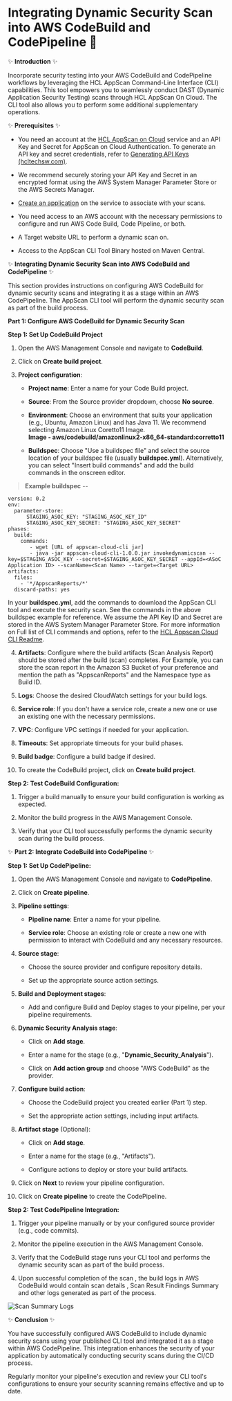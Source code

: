 # Integrating Dynamic Security Scan into AWS CodeBuild and CodePipeline 🚀

✨ **Introduction** ✨

Incorporate security testing into your AWS CodeBuild and CodePipeline
workflows by leveraging the HCL AppScan Command-Line Interface (CLI)
capabilities. This tool empowers you to seamlessly conduct DAST (Dynamic
Application Security Testing) scans through HCL AppScan On Cloud. The
CLI tool also allows you to perform some additional supplementary
operations.

✨ **Prerequisites** ✨

-   You need an account at the [HCL AppScan on
    Cloud](https://cloud.appscan.com/AsoCUI/serviceui/home) service
    and an API Key and Secret for AppScan on Cloud Authentication. To
    generate an API key and secret credentials, refer to [Generating API
    Keys
    (hcltechsw.com)](https://help.hcltechsw.com/appscan/ASoC/appseccloud_generate_api_key_cm.html).

-   We recommend securely storing your API Key and Secret in an
    encrypted format using the AWS System Manager Parameter Store or the
    AWS Secrets Manager.

-   [Create an
    application](http://help.hcltechsw.com/appscan/ASoC/ent_create_application.html?query=create) on
    the service to associate with your scans.

-   You need access to an AWS account with the necessary permissions to
    configure and run AWS Code Build, Code Pipeline, or both.

-   A Target website URL to perform a dynamic scan on.

-   Access to the AppScan CLI Tool Binary hosted on Maven Central.

✨ **Integrating Dynamic Security Scan into AWS CodeBuild and
CodePipeline** ✨

This section provides instructions on configuring AWS CodeBuild for
dynamic security scans and integrating it as a stage within an AWS
CodePipeline. The AppScan CLI tool will perform the dynamic security
scan as part of the build process.

**Part 1: Configure AWS CodeBuild for Dynamic Security Scan**

**Step 1: Set Up CodeBuild Project**

1.  Open the AWS Management Console and navigate to **CodeBuild**.

2.  Click on **Create build project**.

3.  **Project configuration**:

    -   **Project name**: Enter a name for your Code Build project.

    -   **Source**: From the Source provider dropdown, choose **No
        source**.

    -   **Environment**: Choose an environment that suits your
        application (e.g., Ubuntu, Amazon Linux) and has Java 11. We
        recommend selecting Amazon Linux Coretto11 Image.\
        **Image -
        aws/codebuild/amazonlinux2-x86_64-standard:corretto11**

    -   **Buildspec**: Choose \"Use a buildspec file\" and select the
        source location of your buildspec file (usually
        **buildspec.yml**). Alternatively, you can select "Insert build
        commands" and add the build commands in the onscreen editor.

> **Example buildspec** --
~~~
version: 0.2
env:
  parameter-store:
      STAGING_ASOC_KEY: "STAGING_ASOC_KEY_ID"
      STAGING_ASOC_KEY_SECRET: "STAGING_ASOC_KEY_SECRET"
phases:
  build:
    commands:
       - wget [URL of appscan-cloud-cli jar]
       - java -jar appscan-cloud-cli-1.0.0.jar invokedynamicscan --key=$STAGING_ASOC_KEY --secret=$STAGING_ASOC_KEY_SECRET --appId=<ASoC Application ID> --scanName=<Scan Name> --target=<Target URL>
artifacts:
  files:
    - '*/AppscanReports/*'
  discard-paths: yes

~~~
In your **buildspec.yml**, add the commands to download the AppScan CLI
tool and execute the security scan. See the commands in the above
buildspec example for reference. We assume the API Key ID and Secret are
stored in the AWS System Manager Parameter Store. For more information
on Full list of CLI commands and options, refer to the [HCL Appscan Cloud CLI Readme](https://github.com/HCL-TECH-SOFTWARE/appscan-cloud-cli).

4.  **Artifacts**: Configure where the build artifacts (Scan Analysis
    Report) should be stored after the build (scan) completes. For
    Example, you can store the scan report in the Amazon S3 Bucket of
    your preference and mention the path as "AppscanReports" and the
    Namespace type as Build ID.

5.  **Logs**: Choose the desired CloudWatch settings for your build
    logs.

6.  **Service role**: If you don\'t have a service role, create a new
    one or use an existing one with the necessary permissions.

7.  **VPC**: Configure VPC settings if needed for your application.

8.  **Timeouts**: Set appropriate timeouts for your build phases.

9.  **Build badge**: Configure a build badge if desired.

10. To create the CodeBuild project, click on **Create build project**.

**Step 2: Test CodeBuild Configuration:**

1.  Trigger a build manually to ensure your build configuration is
    working as expected.

2.  Monitor the build progress in the AWS Management Console.

3.  Verify that your CLI tool successfully performs the dynamic security
    scan during the build process.

✨ **Part 2: Integrate CodeBuild into CodePipeline** ✨

**Step 1: Set Up CodePipeline:**

1.  Open the AWS Management Console and navigate to **CodePipeline**.

2.  Click on **Create pipeline**.

3.  **Pipeline settings**:

    -   **Pipeline name**: Enter a name for your pipeline.

    -   **Service role**: Choose an existing role or create a new one
        with permission to interact with CodeBuild and any necessary
        resources.

4.  **Source stage**:

    -   Choose the source provider and configure repository details.

    -   Set up the appropriate source action settings.

5.  **Build and Deployment stages**:

    -   Add and configure Build and Deploy stages to your pipeline, per
        your pipeline requirements.

6.  **Dynamic Security Analysis stage**:

    -   Click on **Add stage**.

    -   Enter a name for the stage (e.g.,
        \"**Dynamic_Security_Analysis**\").

    -   Click on **Add action group** and choose \"AWS CodeBuild\" as
        the provider.

7.  **Configure build action**:

    -   Choose the CodeBuild project you created earlier (Part 1) step.

    -   Set the appropriate action settings, including input artifacts.

8.  **Artifact stage** (Optional):

    -   Click on **Add stage**.

    -   Enter a name for the stage (e.g., \"Artifacts\").

    -   Configure actions to deploy or store your build artifacts.

9.  Click on **Next** to review your pipeline configuration.

10. Click on **Create pipeline** to create the CodePipeline.

**Step 2: Test CodePipeline Integration:**

1.  Trigger your pipeline manually or by your configured source provider
    (e.g., code commits).

2.  Monitor the pipeline execution in the AWS Management Console.

3.  Verify that the CodeBuild stage runs your CLI tool and performs the
    dynamic security scan as part of the build process.
    
4. Upon successful completion of the scan , the build logs in AWS CodeBuild would contain scan details ,
   Scan Result Findings Summary and other logs generated as part of the process.
    
![Scan Summary Logs](https://github.com/HCL-TECH-SOFTWARE/appscan-cloud-cli/assets/141301853/319256dd-8ba7-4f6c-8367-cf32d06ff8d1)

✨ **Conclusion** ✨

You have successfully configured AWS CodeBuild to include dynamic
security scans using your published CLI tool and integrated it as a
stage within AWS CodePipeline. This integration enhances the security of
your application by automatically conducting security scans during the
CI/CD process.

Regularly monitor your pipeline\'s execution and review your CLI tool\'s
configurations to ensure your security scanning remains effective and up
to date.
